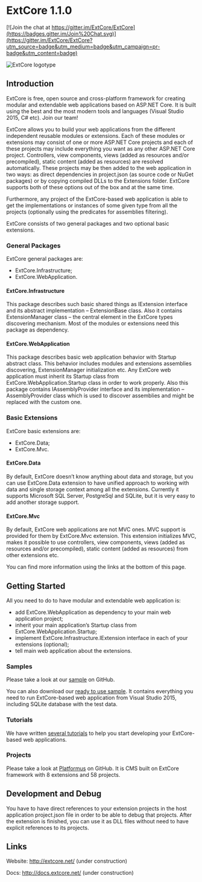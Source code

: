 ﻿# ExtCore 1.1.0

[![Join the chat at https://gitter.im/ExtCore/ExtCore](https://badges.gitter.im/Join%20Chat.svg)](https://gitter.im/ExtCore/ExtCore?utm_source=badge&utm_medium=badge&utm_campaign=pr-badge&utm_content=badge)

![ExtCore logotype](http://extcore.net/extcore_github_icon.png)

## Introduction

ExtCore is free, open source and cross-platform framework for creating modular and extendable web applications
based on ASP.NET Core. It is built using the best and the most modern tools and languages (Visual Studio 2015, C#
etc). Join our team!

ExtCore allows you to build your web applications from the different independent reusable modules or extensions.
Each of these modules or extensions may consist of one or more ASP.NET Core projects and each of these projects
may include everything you want as any other ASP.NET Core project. Controllers, view components, views (added
as resources and/or precompiled), static content (added as resources) are resolved automatically. These projects
may be then added to the web application in two ways: as direct dependencies in project.json (as source code or
NuGet packages) or by copying compiled DLLs to the Extensions folder. ExtCore supports both of these options out
of the box and at the same time.

Furthermore, any project of the ExtCore-based web application is able to get the implementations or instances of
some given type from all the projects (optionally using the predicates for assemblies filtering).

ExtCore consists of two general packages and two optional basic extensions.

### General Packages

ExtCore general packages are:

* ExtCore.Infrastructure;
* ExtCore.WebApplication.

#### ExtCore.Infrastructure

This package describes such basic shared things as IExtension interface and its abstract implementation –
ExtensionBase class. Also it contains ExtensionManager class – the central element in the ExtCore types
discovering mechanism. Most of the modules or extensions need this package as dependency.

#### ExtCore.WebApplication

This package describes basic web application behavior with Startup abstract class. This behavior includes
modules and extensions assemblies discovering, ExtensionManager initialization etc. Any ExtCore web
application must inherit its Startup class from ExtCore.WebApplication.Startup class in order to work
properly. Also this package contains IAssemblyProvider interface and its implementation –
AssemblyProvider class which is used to discover assemblies and might be replaced with the custom one.

### Basic Extensions

ExtCore basic extensions are:

* ExtCore.Data;
* ExtCore.Mvc.

#### ExtCore.Data

By default, ExtCore doesn’t know anything about data and storage, but you can use ExtCore.Data extension to have
unified approach to working with data and single storage context among all the extensions. Currently it supports
Microsoft SQL Server, PostgreSql and SQLite, but it is very easy to add another storage support.

#### ExtCore.Mvc

By default, ExtCore web applications are not MVC ones. MVC support is provided for them by ExtCore.Mvc extension.
This extension initializes MVC, makes it possible to use controllers, view components, views (added as resources
and/or precompiled), static content (added as resources) from other extensions etc.

You can find more information using the links at the bottom of this page.

## Getting Started

All you need to do to have modular and extendable web application is:

* add ExtCore.WebApplication as dependency to your main web application project;
* inherit your main application’s Startup class from ExtCore.WebApplication.Startup;
* implement ExtCore.Infrastructure.IExtension interface in each of your extensions (optional);
* tell main web application about the extensions.

### Samples

Please take a look at our [sample](https://github.com/ExtCore/ExtCore-Sample) on GitHub.

You can also download our [ready to use sample](http://extcore.net/files/ExtCore-Sample-1.1.0.zip).
It contains everything you need to run ExtCore-based web application from Visual Studio 2015, including SQLite
database with the test data.

### Tutorials

We have written [several tutorials](http://docs.extcore.net/en/latest/getting_started/index.html)
to help you start developing your ExtCore-based web applications.

### Projects

Please take a look at [Platformus](https://github.com/Platformus/Platformus) on GitHub. It is CMS
built on ExtCore framework with 8 extensions and 58 projects.

## Development and Debug

You have to have direct references to your extension projects in the host application project.json file
in order to be able to debug that projects. After the extension is finished, you can use it as DLL files
without need to have explicit references to its projects.

## Links

Website: http://extcore.net/ (under construction)

Docs: http://docs.extcore.net/ (under construction)